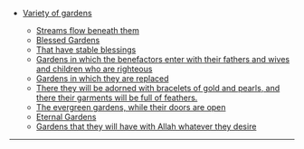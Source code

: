 - [Variety of gardens]()

  - [Streams flow beneath them](https://quran.com/3/15)
  - [Blessed Gardens](https://quran.com/5/65)
  - [That have stable blessings]()
  - [Gardens in which the benefactors enter with their fathers and wives and children who are righteous](https://quran.com/13/23)
  - [Gardens in which they are replaced](https://quran.com/32/19)
  - [There they will be adorned with bracelets of gold and pearls, and there their garments will be full of feathers.](https://quran.com/35/33)
  - [The evergreen gardens, while their doors are open](https://quran.com/38/50)
  - [Eternal Gardens](https://quran.com/40/8)
  - [Gardens that they will have with Allah whatever they desire](https://quran.com/42/22)

***

